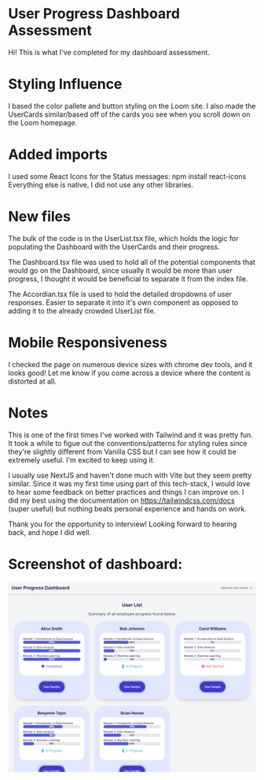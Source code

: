 # User Progress Dashboard Assessment
Hi! This is what I've completed for my dashboard assessment. 

# Styling Influence
I based the color pallete and button styling on the Loom site.
I also made the UserCards similar/based off of the cards you see when you scroll down on the Loom homepage.

# Added imports
I used some React Icons for the Status messages: npm install react-icons
Everything else is native, I did not use any other libraries.

# New files
The bulk of the code is in the UserList.tsx file, which holds the logic for populating the Dashboard with the UserCards and their progress. 

The Dashboard.tsx file was used to hold all of the potential components that would go on the Dashboard, since usually it would be more than user progress, I thought it would be beneficial to separate it from the index file.

The Accordian.tsx file is used to hold the detailed dropdowns of user responses. Easier to separate it into it's own component as opposed to adding it to the already crowded UserList file.

# Mobile Responsiveness
I checked the page on numerous device sizes with chrome dev tools, and it looks good! Let me know if you come across a device where the content is distorted at all.

# Notes
This is one of the first times I've worked with Tailwind and it was pretty fun. It took a while to figue out the conventions/patterns for styling rules since they're slightly different from Vanilla CSS but I can see how it could be extremely useful. I'm excited to keep using it.

I usually use NextJS and haven't done much with Vite but they seem pretty similar. Since it was my first time using part of this tech-stack, I would love to hear some feedback on better practices and things I can improve on. I did my best using the documentation on https://tailwindcss.com/docs (super useful) but nothing beats personal experience and hands on work. 

Thank you for the opportunity to interview! Looking forward to hearing back, and hope I did well.

# Screenshot of dashboard:
![alt text](image-1.png)